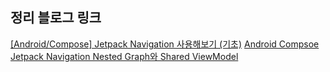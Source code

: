 ## 정리 블로그 링크
[[Android/Compose] Jetpack Navigation 사용해보기 (기초)](https://velog.io/@kej_ad/AndroidCompose-Jetpack-Navigation-사용해보기)
[Android Compsoe Jetpack Navigation Nested Graph와 Shared ViewModel](https://velog.io/@kej_ad/Android-Compsoe-Jetpack-Navigation-Nested-Graph%EC%99%80-Shared-ViewModel)
